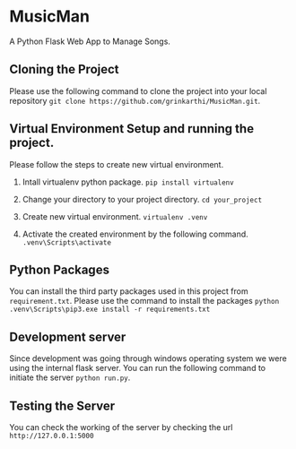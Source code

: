 # MusicMan
A Python Flask Web App to Manage Songs.

## Cloning the Project

Please use the following command to clone the project into your local repository `git clone https://github.com/grinkarthi/MusicMan.git`.

## Virtual Environment Setup and running the project.

Please follow the steps to create new virtual environment.

1. Intall virtualenv python package.
`pip install virtualenv`

2. Change your directory to your project directory.
`cd your_project`

3. Create new virtual environment.
`virtualenv .venv`

4. Activate the created environment by the following command.
`.venv\Scripts\activate`

## Python Packages

You can install the third party packages used in this project from `requirement.txt`. Please use the command to install the packages `python .venv\Scripts\pip3.exe install -r requirements.txt`

## Development server

Since development was going through windows operating system we were using the internal flask server. You can run the following command to initiate the server `python run.py`.

## Testing the Server

You can check the working of the server by checking the url
`http://127.0.0.1:5000`
